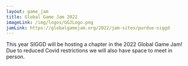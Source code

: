 ```yaml
---
layout: game_jam
title: Global Game Jam 2022
imageLink: /img/logos/GGJLogo.png
jamLink: https://globalgamejam.org/2022/jam-sites/purdue-siggd
---
```

<!--Put description here:-->
This year SIGGD will be hosting a chapter in the 2022 Global Game Jam! Due to reduced Covid restrictions we will also have space to meet in person.